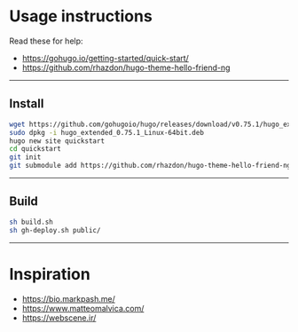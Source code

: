 # Usage instructions
Read these for help:
- https://gohugo.io/getting-started/quick-start/
- https://github.com/rhazdon/hugo-theme-hello-friend-ng

---
## Install
```bash
wget https://github.com/gohugoio/hugo/releases/download/v0.75.1/hugo_extended_0.75.1_Linux-64bit.deb
sudo dpkg -i hugo_extended_0.75.1_Linux-64bit.deb
hugo new site quickstart
cd quickstart
git init
git submodule add https://github.com/rhazdon/hugo-theme-hello-friend-ng.git themes/hello-friend-ng
```

---
## Build
```bash
sh build.sh
sh gh-deploy.sh public/
```

---
# Inspiration
- https://bio.markpash.me/
- https://www.matteomalvica.com/
- https://webscene.ir/